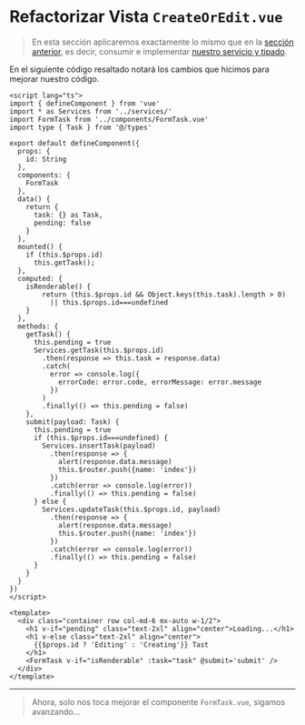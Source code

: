 # Refactorizar Vista `CreateOrEdit.vue`

>En esta sección aplicaremos exactamente lo mismo que en la [sección anterior](../options-api/refactor-index-view.html), es decir, consumir e implementar [nuestro servicio y tipado](../options-api/create-services-types.html).

En el siguiente código resaltado notará los cambios que hicimos para mejorar nuestro código.

```vue{3,5,16,17,32,33,40,42,43,45,47,51,53,55,59,68,69,70,71}
<script lang="ts">
import { defineComponent } from 'vue'
import * as Services from '../services/'
import FormTask from '../components/FormTask.vue'
import type { Task } from '@/types'

export default defineComponent({
  props: {
    id: String
  },
  components: {
    FormTask
  },
  data() {
    return {
      task: {} as Task,
      pending: false
    }
  },
  mounted() {
    if (this.$props.id)
      this.getTask();
  },
  computed: {
    isRenderable() {
        return (this.$props.id && Object.keys(this.task).length > 0)
          || this.$props.id===undefined
    }
  },  
  methods: {
    getTask() {
      this.pending = true
      Services.getTask(this.$props.id)
        .then(response => this.task = response.data)
        .catch(
          error => console.log({
            errorCode: error.code, errorMessage: error.message
          })
        )
        .finally(() => this.pending = false)
    },
    submit(payload: Task) {
      this.pending = true
      if (this.$props.id===undefined) {
        Services.insertTask(payload)
          .then(response => {
            alert(response.data.message)
            this.$router.push({name: 'index'})
          })
          .catch(error => console.log(error))
          .finally(() => this.pending = false)
      } else {      
        Services.updateTask(this.$props.id, payload)
          .then(response => {
            alert(response.data.message)
            this.$router.push({name: 'index'})
          })
          .catch(error => console.log(error))
          .finally(() => this.pending = false)
      }
    }  
  }
})
</script>

<template>
  <div class="container row col-md-6 mx-auto w-1/2">
    <h1 v-if="pending" class="text-2xl" align="center">Loading...</h1>
    <h1 v-else class="text-2xl" align="center">
      {{$props.id ? 'Editing' : 'Creating'}} Tast
    </h1>
    <FormTask v-if="isRenderable" :task="task" @submit='submit' />
  </div>
</template>
```

---

>Ahora, solo nos toca mejorar el componente `FormTask.vue`, sigamos avanzando...
